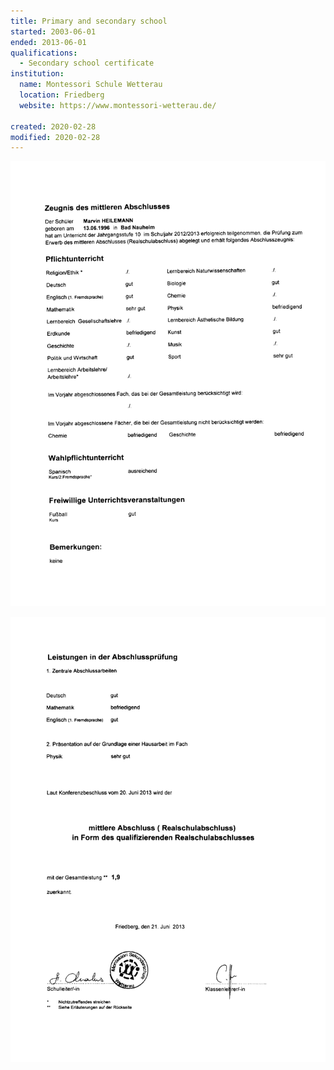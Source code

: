 ```yaml
---
title: Primary and secondary school
started: 2003-06-01
ended: 2013-06-01
qualifications:
  - Secondary school certificate
institution:
  name: Montessori Schule Wetterau
  location: Friedberg
  website: https://www.montessori-wetterau.de/

created: 2020-02-28
modified: 2020-02-28
---
```


![Secondary school certificate 1](page-01.jpg)

![Secondary school certificate 2](page-02.jpg)
